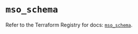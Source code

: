 # `mso_schema`

Refer to the Terraform Registry for docs: [`mso_schema`](https://registry.terraform.io/providers/ciscodevnet/mso/1.5.3/docs/resources/schema).
